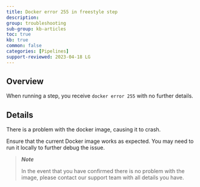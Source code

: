 ```yaml
---
title: Docker error 255 in freestyle step
description: 
group: troubleshooting
sub-group: kb-articles
toc: true
kb: true
common: false
categories: [Pipelines]
support-reviewed: 2023-04-18 LG
---
```



## Overview

When running a step, you receive `docker error 255` with no further details.

## Details

There is a problem with the docker image, causing it to crash.

Ensure that the current Docker image works as expected. You may need to run it locally to further debug the issue.

>**_Note_**
>
>In the event that you have confirmed there is no problem with the image, please contact our support team with all details you have.

